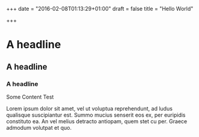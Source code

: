 +++
date = "2016-02-08T01:13:29+01:00"
draft = false
title = "Hello World"

+++

# A headline
## A headline
### A headline

Some Content Test

Lorem ipsum dolor sit amet, vel ut voluptua reprehendunt, ad ludus qualisque suscipiantur est. Summo mucius senserit eos ex, per euripidis constituto ea. An vel melius detracto antiopam, quem stet cu per. Graece admodum volutpat et quo.
